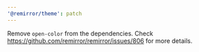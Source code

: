 ```yaml
---
'@remirror/theme': patch
---
```


Remove `open-color` from the dependencies. Check https://github.com/remirror/remirror/issues/806 for more details.
